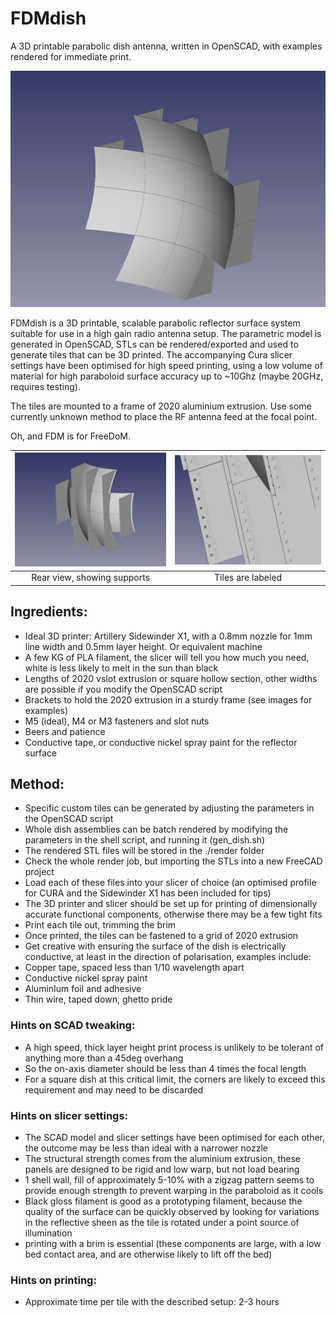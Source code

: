 # FDMdish
A 3D printable parabolic dish antenna, written in OpenSCAD, with examples rendered for immediate print.

![](img/FreeCAD_F250_front.png)

FDMdish is a 3D printable, scalable parabolic reflector surface system suitable for use in a high gain radio antenna setup.
The parametric model is generated in OpenSCAD, STLs can be rendered/exported and used to generate tiles that can be 3D printed. The accompanying Cura slicer settings have been optimised for high speed printing, using a low volume of material for high paraboloid surface accuracy up to ~10Ghz (maybe 20GHz, requires testing).

The tiles are mounted to a frame of 2020 aluminium extrusion.
Use some currently unknown method to place the RF antenna feed at the focal point.

Oh, and FDM is for FreeDoM.

| ![](img/FreeCAD_F250_back.png)  | ![](img/FreeCAD_F250_detail.png)  |
|:-:|:-:|
| Rear view, showing supports | Tiles are labeled |


## Ingredients:
* Ideal 3D printer: Artillery Sidewinder X1, with a 0.8mm nozzle for 1mm line width and 0.5mm layer height. Or equivalent machine
* A few KG of PLA filament, the slicer will tell you how much you need, white is less likely to melt in the sun than black
* Lengths of 2020 vslot extrusion or square hollow section, other widths are possible if you modify the OpenSCAD script
* Brackets to hold the 2020 extrusion in a sturdy frame (see images for examples)
* M5 (ideal), M4 or M3 fasteners and slot nuts
* Beers and patience
* Conductive tape, or conductive nickel spray paint for the reflector surface

## Method:
* Specific custom tiles can be generated by adjusting the parameters in the OpenSCAD script
* Whole dish assemblies can be batch rendered by modifying the parameters in the shell script, and running it (gen_dish.sh)
* The rendered STL files will be stored in the ./render folder
* Check the whole render job, but importing the STLs into a new FreeCAD project
* Load each of these files into your slicer of choice (an optimised profile for CURA and the Sidewinder X1 has been included for tips)
* The 3D printer and slicer should be set up for printing of dimensionally accurate functional components, otherwise there may be a few tight fits
* Print each tile out, trimming the brim
* Once printed, the tiles can be fastened to a grid of 2020 extrusion
* Get creative with ensuring the surface of the dish is electrically conductive, at least in the direction of polarisation, examples include:
 * Copper tape, spaced less than 1/10 wavelength apart
 * Conductive nickel spray paint
 * AluminIum foil and adhesive
 * Thin wire, taped down, ghetto pride
	
	
### Hints on SCAD tweaking:
* A high speed, thick layer height print process is unlikely to be tolerant of anything more than a 45deg overhang
 * So the on-axis diameter should be less than 4 times the focal length
* For a square dish at this critical limit, the corners are likely to exceed this requirement and may need to be discarded

### Hints on slicer settings:
* The SCAD model and slicer settings have been optimised for each other, the outcome may be less than ideal with a narrower nozzle
* The structural strength comes from the aluminium extrusion, these panels are designed to be rigid and low warp, but not load bearing
* 1 shell wall, fill of approximately 5-10% with a zigzag pattern seems to provide enough strength to prevent warping in the paraboloid as it cools
* Black gloss filament is good as a prototyping filament, because the quality of the surface can be quickly observed by looking for variations in the reflective sheen as the tile is rotated under a point source of illumination 
* printing with a brim is essential (these components are large, with a low bed contact area, and are otherwise likely to lift off the bed)

### Hints on printing:
* Approximate time per tile with the described setup: 2-3 hours

